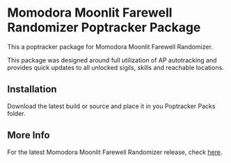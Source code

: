 # Momodora Moonlit Farewell Randomizer Poptracker Package

This a poptracker package for Momodora Moonlit Farewell Randomizer.

This package was designed around full utilization of AP autotracking and provides quick updates to all unlocked sigils, skills and reachable locations.

## Installation

Download the latest build or source and place it in you Poptracker Packs folder.

## More Info

For the latest Momodora Moonlit Farewell Randomizer release, check [here](https://github.com/alditoOt/Momodora-Moonlit-Farewell-Randomizer/releases).